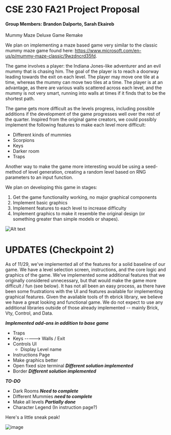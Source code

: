 # CSE 230 FA21 Project Proposal
#### Group Members:  Brandon Dalporto, Sarah Ekaireb

Mummy Maze Deluxe Game Remake

 We plan on implementing a maze based game very similar to the classic mummy maze game found here: https://www.microsoft.com/en-us/p/mummy-maze-classic/9wzdncrd35fd.

The game involves a player: the Indiana Jones-like adventurer and an evil mummy that is chasing him. The goal of the player is to reach a doorway leading towards the exit on each level. The player may move one tile at a time, whereas the mummy can move two tiles at a time. The player is at an advantage, as there are various walls scattered across each level, and the mummy is not very smart, running into walls at times if it finds that to be the shortest path. 

The game gets more difficult as the levels progress, including possible additions if the development of the game progresses well over the rest of the quarter. 
Inspired from the original game creators, we could possibly implement the following features to make each level more difficult:

* Different kinds of mummies
* Scorpions
* Keys
* Darker room
* Traps 

Another way to make the game more interesting would be using a seed-method of level generation, creating a random level based on RNG parameters to an input function.

We plan on developing this game in stages:
1. Get the game functionality working, no major graphical components
2. Implement basic graphics
3. Implement features to each level to increase difficulty
4. Implement graphics to make it resemble the original design (or something greater than simple models or shapes).

![Alt text](https://bigheadghost.github.io/img/2014/mummy_maze_with_longest_solution.jpg "Optional title")


# UPDATES (Checkpoint 2)
####
As of 11/29, we've implemented all of the features for a solid baseline of our game. We have a level selection screen, instructions, and the core logic and graphics of the game. We've implemented some additional features that we originally considered unnecessary, but that would make the game more difficult / fun (see below). It has not all been an easy process, as there have been some frustrations with the UI and features available for implementing graphical features. Given the available tools of th ebrick library, we believe we have a great looking and functional game. We do not expect to use any additional libraries outside of those already implemented -- mainly Brick, Vty, Control, and Data.

***Implemented add-ons in addition to base game***
* Traps                             
* Keys -----> Walls / Exit             
* Controls UI                           
    - Display Level name                 
* Instructions Page                
* Make graphics better             
* Open fixed size terminal         ***Different solution implemented***
* Border                           ***Different solution implemented***

***TO-DO***
* Dark Rooms ***Need to complete***
* Different Mummies ***need to complete***
* Make all levels   ***Partially done***
* Character Legend (In instruction page?)

Here's a little sneak peak!

![image](https://user-images.githubusercontent.com/91349464/143976949-938f3c28-27b9-4120-acf7-1d733c66c898.png)


​​

